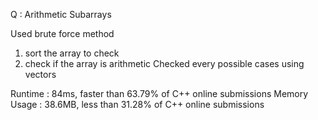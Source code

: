 Q : Arithmetic Subarrays

 Used brute force method
1. sort the array to check
2. check if the array is arithmetic
 Checked every possible cases using vectors

 Runtime : 84ms, faster than 63.79% of C++ online submissions
 Memory Usage : 38.6MB, less than 31.28% of C++ online submissions



